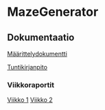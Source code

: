 # MazeGenerator


## Dokumentaatio

[Määrittelydokumentti](/Documentation/maarittely_dokumentti.md)

[Tuntikirjanpito](/Documentation/tuntikirjanpito.md)



### Viikkoraportit

[Viikko 1](/Documentation/viikkoraportti1.md)
[Viikko 2](/Documentation/viikkoraportti2.md)  